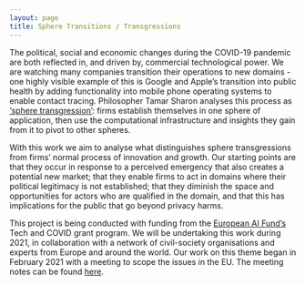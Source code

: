 ```yaml
---
layout: page
title: Sphere Transitions / Transgressions
---
```

The political, social and economic changes during the COVID-19 pandemic are both reflected in, and driven by, commercial technological power. We are watching many companies transition their operations to new domains - one highly visible example of this is Google and Apple’s transition into public health by adding functionality into mobile phone operating systems to enable contact tracing. Philosopher Tamar Sharon analyses this process as [‘sphere transgression’](https://doi.org/10.1007/s10676-020-09547-x): firms establish themselves in one sphere of application, then use the computational infrastructure and insights they gain from it to pivot to other spheres. 

With this work we aim to analyse what distinguishes sphere transgressions from firms’ normal process of innovation and growth. Our starting points are that they occur in response to a perceived emergency that also creates a potential new market; that they enable firms to act in domains where their political legitimacy is not established; that they diminish the space and opportunities for actors who are qualified in the domain, and that this has implications for the public that go beyond privacy harms.

This project is being conducted with funding from the [European AI Fund’s](https://europeanaifund.org/tech-and-covid-19-grant/) Tech and COVID grant program. We will be undertaking this work during 2021, in collaboration with a network of civil-society organisations and experts from Europe and around the world. Our work on this theme began in February 2021 with a meeting to scope the issues in the EU. The meeting notes can be found [here](https://globaldatajustice.org/2021-03-18-sphere-transgressions-meeting/).
